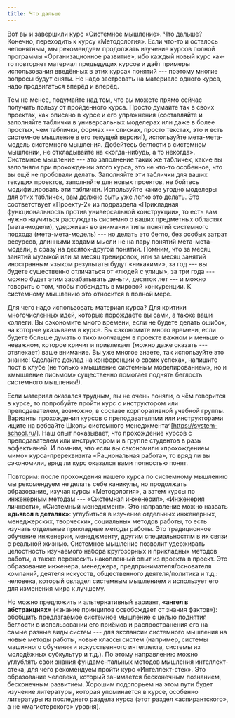 ```yaml
---
title: Что дальше
---
```


Вот вы и завершили курс «Системное мышление». Что дальше? Конечно,
переходить к курсу «Методология». Если что-то и осталось непонятным, мы
рекомендуем продолжать изучение курсов полной программы «Организационное
развитие», ибо каждый новый курс как-то повторяет материал предыдущих
курсов и даёт примеры использования введённых в этих курсах понятий ---
поэтому многие вопросы будут сняты. Не надо застревать на материале
одного курса, надо продвигаться вперёд и вперёд.

Тем не менее, подумайте над тем, что вы можете прямо сейчас получить
пользу от пройденного курса. Просто думайте так в своих проектах, как
описано в курсе и его упражнения (составляйте и заполняйте таблички в
универсальных моделерах или даже в более простых, чем таблички,
формах --- списках, просто текстах, это и есть системное мышление в его
текущей версии!), используйте мета-мета-модель системного мышления.
Добейтесь беглости в системном мышлении, не откладывайте на
«когда-нибудь, а то некогда». Системное мышление --- это заполнение
таких же табличек, какие вы заполняли при прохождении этого курса, это
не что-то особенное, что вы ещё не пробовали делать. Заполняйте эти
таблички для ваших текущих проектов, заполняйте для новых проектов, не
бойтесь модифицировать эти таблички. Используйте какие угодно моделеры
для этих табличек, вам должно быть уже легко это делать. Это
соответствует «Проекту-2» из подраздела «Прикладная функциональность
против универсальной конструкции», то есть вам нужно научиться
рассуждать системно о ваших предметных областях (мета-модели), удерживая
во внимании типы понятий системного подхода (мета-мета-модель) --- но
делать это бегло, без особых затрат ресурсов, длинными ходами мысли не
на пару понятий мета-мета-модели, а сразу на десяток-другой понятий.
Помним, что за месяц занятий музыкой или за месяц тренировок, или за
месяц занятий иностранным языком результаты будут «никакими», за год ---
вы будете существенно отличаться от «людей с улицы», за три года ---
можно будет этим зарабатывать деньги, десяток лет --- и можно говорить о
том, чтобы побеждать в мировой конкуренции. К системному мышлению это
относится в полной мере.

Для чего надо использовать материал курса? Для критики многочисленных
идей, которые порождаете вы сами, а также ваши коллеги. Вы сэкономите
много времени, если не будете делать ошибок, на которые указываем в
курсе. Вы сэкономите много времени, если будете больше думать о тихо
молчащем в проекте важном и меньше о неважном, которое кричит и
привлекает (можно даже сказать --- отвлекает) ваше внимание. Вы уже
многое знаете, так используйте это знание! Сделайте доклад на
конференции о своих успехах, напишите пост в клубе (не только «мышление
системным моделированием», но и «мышление письмом» существенно помогает
поднять беглость системного мышления!).

Если материал оказался трудным, вы не очень поняли, о чём говорится в
курсе, то попробуйте пройти курс с инструктором или преподавателем,
возможно, в составе корпоративной учебной группы. Варианты прохождения
курсов с преподавателями или инструкторами ищите на вебсайте Школы
системного
менеджмента^[<https://system-school.ru/>].
Наш опыт показывает, что прохождение курсов с преподавателем или
инструктором и в группе студентов в разы эффективней. И помним, что если
вы сэкономили «прохождением мимо» курса-пререквизита «Рациональная
работа», то вряд ли вы сэкономили, вряд ли курс оказался вами полностью
понят.

Повторим: после прохождения нашего курса по системному мышлению мы
рекомендуем не делать себе каникулы, но продолжать образование, изучая
курсы «Методология», а затем курсы по инженерным методам --- «Системная
инженерия», «Инженерия личности», «Системный менеджмент». Это
направление можно назвать **«дьявол в деталях»**: углубиться в изучение
отдельных инженерных, менеджерских, творческих, социальных методов
работы, то есть изучать отдельные прикладные методы работы. Это
традиционное обучение инженерии, менеджменту, другим специальностям в их
связи с реальной жизнью. Системное мышление позволит удерживать
целостность изучаемого набора кругозорных и прикладных методов работы, а
также переносить накопленный опыт из проекта в проект. Это образование
инженера, менеджера, предпринимателя/основателя компаний, деятеля
искусств, общественного деятеля/политика и т.д.: человека, который
овладел системным мышлением и использует его для изменения мира к
лучшему.

Но можно предложить и альтернативный вариант, **«ангел в абстракциях»**
(«знание принципов освобождает от знания фактов»): обобщить предлагаемое
системное мышление с целью поднятия беглости в использовании его приёмов
и распространения его на самые разные виды систем --- для экспансии
системного мышления на новые методы работы, новые классы систем
(например, системы машинного обучения и искусственного интеллекта,
системы из молодёжных субкультур и т.д.). По этому направлению можно
углублять свои знания фундаментальных методов мышления интеллект-стека,
для чего рекомендуем пройти курс «Интеллект-стек». Это образование
человека, который занимается бесконечным познанием, бесконечным
развитием. Хорошим подспорьем на этом пути будет изучение литературы,
которая упоминается в курсе, особенно литературы из последнего раздела
курса (этот раздел «аспирантского», а не «магистерского» уровня).
